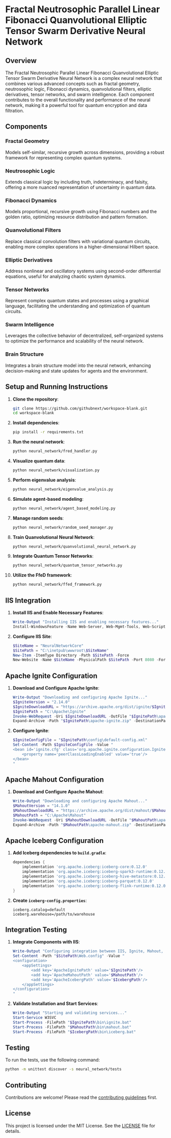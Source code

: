 # Fractal Neutrosophic Parallel Linear Fibonacci Quanvolutional Elliptic Tensor Swarm Derivative Neural Network

## Overview

The Fractal Neutrosophic Parallel Linear Fibonacci Quanvolutional Elliptic Tensor Swarm Derivative Neural Network is a complex neural network that combines various advanced concepts such as fractal geometry, neutrosophic logic, Fibonacci dynamics, quanvolutional filters, elliptic derivatives, tensor networks, and swarm intelligence. Each component contributes to the overall functionality and performance of the neural network, making it a powerful tool for quantum encryption and data filtration.

## Components

### Fractal Geometry
Models self-similar, recursive growth across dimensions, providing a robust framework for representing complex quantum systems.

### Neutrosophic Logic
Extends classical logic by including truth, indeterminacy, and falsity, offering a more nuanced representation of uncertainty in quantum data.

### Fibonacci Dynamics
Models proportional, recursive growth using Fibonacci numbers and the golden ratio, optimizing resource distribution and pattern formation.

### Quanvolutional Filters
Replace classical convolution filters with variational quantum circuits, enabling more complex operations in a higher-dimensional Hilbert space.

### Elliptic Derivatives
Address nonlinear and oscillatory systems using second-order differential equations, useful for analyzing chaotic system dynamics.

### Tensor Networks
Represent complex quantum states and processes using a graphical language, facilitating the understanding and optimization of quantum circuits.

### Swarm Intelligence
Leverages the collective behavior of decentralized, self-organized systems to optimize the performance and scalability of the neural network.

### Brain Structure
Integrates a brain structure model into the neural network, enhancing decision-making and state updates for agents and the environment.

## Setup and Running Instructions

1. **Clone the repository**:
   ```bash
   git clone https://github.com/githubnext/workspace-blank.git
   cd workspace-blank
   ```

2. **Install dependencies**:
   ```bash
   pip install -r requirements.txt
   ```

3. **Run the neural network**:
   ```bash
   python neural_network/fred_handler.py
   ```

4. **Visualize quantum data**:
   ```bash
   python neural_network/visualization.py
   ```

5. **Perform eigenvalue analysis**:
   ```bash
   python neural_network/eigenvalue_analysis.py
   ```

6. **Simulate agent-based modeling**:
   ```bash
   python neural_network/agent_based_modeling.py
   ```

7. **Manage random seeds**:
   ```bash
   python neural_network/random_seed_manager.py
   ```

8. **Train Quanvolutional Neural Network**:
   ```bash
   python neural_network/quanvolutional_neural_network.py
   ```

9. **Integrate Quantum Tensor Networks**:
   ```bash
   python neural_network/quantum_tensor_networks.py
   ```

10. **Utilize the FfeD framework**:
    ```bash
    python neural_network/ffed_framework.py
    ```

## IIS Integration

1. **Install IIS and Enable Necessary Features**:
   ```powershell
   Write-Output "Installing IIS and enabling necessary features..."
   Install-WindowsFeature -Name Web-Server, Web-Mgmt-Tools, Web-Scripting-Tools, Web-Asp-Net45
   ```

2. **Configure IIS Site**:
   ```powershell
   $SiteName = "NeuralNetworkCore"
   $SitePath = "C:\inetpub\wwwroot\$SiteName"
   New-Item -ItemType Directory -Path $SitePath -Force
   New-Website -Name $SiteName -PhysicalPath $SitePath -Port 8080 -Force
   ```

## Apache Ignite Configuration

1. **Download and Configure Apache Ignite**:
   ```powershell
   Write-Output "Downloading and configuring Apache Ignite..."
   $IgniteVersion = "2.14.0"
   $IgniteDownloadURL = "https://archive.apache.org/dist/ignite/$IgniteVersion/apache-ignite-$IgniteVersion-bin.zip"
   $IgnitePath = "C:\Apache\Ignite"
   Invoke-WebRequest -Uri $IgniteDownloadURL -OutFile "$IgnitePath\apache-ignite.zip"
   Expand-Archive -Path "$IgnitePath\apache-ignite.zip" -DestinationPath $IgnitePath
   ```

2. **Configure Ignite**:
   ```powershell
   $IgniteConfigFile = "$IgnitePath\config\default-config.xml"
   Set-Content -Path $IgniteConfigFile -Value "
   <bean id='ignite.cfg' class='org.apache.ignite.configuration.IgniteConfiguration'>
       <property name='peerClassLoadingEnabled' value='true'/>
   </bean>
   "
   ```

## Apache Mahout Configuration

1. **Download and Configure Apache Mahout**:
   ```powershell
   Write-Output "Downloading and configuring Apache Mahout..."
   $MahoutVersion = "14.1.0"
   $MahoutDownloadURL = "https://archive.apache.org/dist/mahout/$MahoutVersion/apache-mahout-distribution-$MahoutVersion.zip"
   $MahoutPath = "C:\Apache\Mahout"
   Invoke-WebRequest -Uri $MahoutDownloadURL -OutFile "$MahoutPath\apache-mahout.zip"
   Expand-Archive -Path "$MahoutPath\apache-mahout.zip" -DestinationPath $MahoutPath
   ```

## Apache Iceberg Configuration

1. **Add Iceberg dependencies to `build.gradle`**:
   ```gradle
   dependencies {
       implementation 'org.apache.iceberg:iceberg-core:0.12.0'
       implementation 'org.apache.iceberg:iceberg-spark3-runtime:0.12.0'
       implementation 'org.apache.iceberg:iceberg-hive-metastore:0.12.0'
       implementation 'org.apache.iceberg:iceberg-parquet:0.12.0'
       implementation 'org.apache.iceberg:iceberg-flink-runtime:0.12.0'
   }
   ```

2. **Create `iceberg-config.properties`**:
   ```properties
   iceberg.catalog=default
   iceberg.warehouse=/path/to/warehouse
   ```

## Integration Testing

1. **Integrate Components with IIS**:
   ```powershell
   Write-Output "Configuring integration between IIS, Ignite, Mahout, and Iceberg..."
   Set-Content -Path "$SitePath\Web.config" -Value "
   <configuration>
       <appSettings>
           <add key='ApacheIgnitePath' value='$IgnitePath'/>
           <add key='ApacheMahoutPath' value='$MahoutPath'/>
           <add key='ApacheIcebergPath' value='$IcebergPath'/>
       </appSettings>
   </configuration>
   "
   ```

2. **Validate Installation and Start Services**:
   ```powershell
   Write-Output "Starting and validating services..."
   Start-Service W3SVC
   Start-Process -FilePath "$IgnitePath\bin\ignite.bat"
   Start-Process -FilePath "$MahoutPath\bin\mahout.bat"
   Start-Process -FilePath "$IcebergPath\bin\iceberg.bat"
   ```

## Testing

To run the tests, use the following command:
```bash
python -m unittest discover -s neural_network/tests
```

## Contributing

Contributions are welcome! Please read the [contributing guidelines](CONTRIBUTING.md) first.

## License

This project is licensed under the MIT License. See the [LICENSE](LICENSE) file for details.
